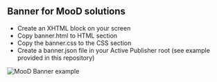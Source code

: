 Banner for MooD solutions
----

- Create an XHTML block on your screen
- Copy banner.html to HTML section
- Copy the banner.css to the CSS section
- Create a banner.json file in your Active Publisher root (see example provided in this repository)

![MooD Banner example](https://github.com/sorenstaun/mood-banner/example.png)
